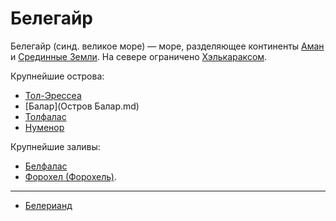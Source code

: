 # Белегайр

Белегайр (синд. великое море) — море, разделяющее континенты
[Аман](../../Анкором/index.md) и [Срединные Земли](Срединные%20Земли.md). На
севере ограничено [Хэлькараксом](Хэлкаракс.md).

Крупнейшие острова:

*   [Тол-Эрессеа](../../Анкором/Тол-Эрессеа.md)
*   [Балар](Остров Балар.md)
*   [Толфалас]()
*   [Нуменор](../../Атлантида/index.md)

Крупнейшие заливы:

*   [Белфалас]()
*   [Форохел (Форохель)]().

----

*   [Белерианд](index.md)
